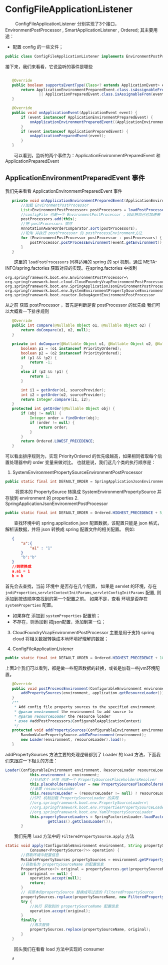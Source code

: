 # ConfigFileApplicationListener
&emsp;&emsp; ConfigFileApplicationListener 分别实现了3个接口，EnvironmentPostProcessor , SmartApplicationListener , Ordered;
其主要用途：
* 配置 config 的一些文件；

 ```java
public class ConfigFileApplicationListener implements EnvironmentPostProcessor, SmartApplicationListener, Ordered{...}
 ```
接下来，我们来看看，它说监听的事件是哪些
 ```java

    @Override
	public boolean supportsEventType(Class<? extends ApplicationEvent> eventType) {
		return ApplicationEnvironmentPreparedEvent.class.isAssignableFrom(eventType)
				|| ApplicationPreparedEvent.class.isAssignableFrom(eventType);
	}

    @Override
	public void onApplicationEvent(ApplicationEvent event) {
		if (event instanceof ApplicationEnvironmentPreparedEvent) {
			onApplicationEnvironmentPreparedEvent((ApplicationEnvironmentPreparedEvent) event);
		}
		if (event instanceof ApplicationPreparedEvent) {
			onApplicationPreparedEvent(event);
		}
	}
 ```
&emsp;&emsp;可以看到，监听的两个事件为：ApplicationEnvironmentPreparedEvent 和 ApplicationPreparedEvent

## ApplicationEnvironmentPreparedEvent 事件
我们先来看看 ApplicationEnvironmentPreparedEvent 事件
 ```java
    private void onApplicationEnvironmentPreparedEvent(ApplicationEnvironmentPreparedEvent event) {
		//加载 EnvironmentPostProcessor
		List<EnvironmentPostProcessor> postProcessors = loadPostProcessors();
		//configFile 也是一个 EnvironmentPostProcessor ，因此把自己也加进来
		postProcessors.add(this);
		//把 postProcessors 排序
		AnnotationAwareOrderComparator.sort(postProcessors);
		//轮询 并执行 postProcessor 的 postProcessEnvironment方法
		for (EnvironmentPostProcessor postProcessor : postProcessors) {
			postProcessor.postProcessEnvironment(event.getEnvironment(), event.getSpringApplication());
		}
	}
 ```
&emsp;&emsp;这里的 `loadPostProcessors` 同样适用的 spring 的 spi 机制，通过 META-INFO/spring.factories 获取对应的实现。在spring.factories 中找到
 ```properties
org.springframework.boot.env.EnvironmentPostProcessor=\
org.springframework.boot.cloud.CloudFoundryVcapEnvironmentPostProcessor,\
org.springframework.boot.env.SpringApplicationJsonEnvironmentPostProcessor,\
org.springframework.boot.env.SystemEnvironmentPropertySourceEnvironmentPostProcessor,\
org.springframework.boot.reactor.DebugAgentEnvironmentPostProcessor
 ```
从之前 获取 postProcessor ，首先是判断是否 postProcessor 的优先级
我们可以大概看一下排序规则
 ```java
 	@Override
	public int compare(@Nullable Object o1, @Nullable Object o2) {
		return doCompare(o1, o2, null);
	}

	private int doCompare(@Nullable Object o1, @Nullable Object o2, @Nullable OrderSourceProvider sourceProvider) {
		boolean p1 = (o1 instanceof PriorityOrdered);
		boolean p2 = (o2 instanceof PriorityOrdered);
		if (p1 && !p2) {
			return -1;
		}
		else if (p2 && !p1) {
			return 1;
		}

		int i1 = getOrder(o1, sourceProvider);
		int i2 = getOrder(o2, sourceProvider);
		return Integer.compare(i1, i2);
	}
	protected int getOrder(@Nullable Object obj) {
		if (obj != null) {
			Integer order = findOrder(obj);
			if (order != null) {
				return order;
			}
		}
		return Ordered.LOWEST_PRECEDENCE;
	}
 ```
可以看出排序规则为，实现 PriorityOrdered 的优先级越高，如果相同者取每个后置处理器中的 order 变量来做对比。
也就是说，我们这几个类的执行顺序是：

1. SystemEnvironmentPropertySourceEnvironmentPostProcessor
 ```java
 public static final int DEFAULT_ORDER = SpringApplicationJsonEnvironmentPostProcessor.DEFAULT_ORDER - 1;
 ```
&emsp;&emsp; 将原本的 PropertySource 转换成 SystemEnvironmentPropertySource 并存放到 environment 的 properties
2. SpringApplicationJsonEnvironmentPostProcessor
 ```java
 public static final int DEFAULT_ORDER = Ordered.HIGHEST_PRECEDENCE + 5;
 ```
&emsp;&emsp;查找环境中的 spring.application.json 配置数据，该配置只能是 json 格式，解析该数据，并将 json 转换成 spring 配置文件的相关配置。
例如:
 ```json
	{
		"a":{
			"a1" : "1"
		}
		"b":"b"
	}
	//则转换成
	a.a1 = 1
	b = b
 ```
首先会去查找，当前 环境中 是否存在几个配置，
如果是 servlet 的环境，存在 `jndiProperties`,`servletContextInitParams`,`servletConfigInitParams` 配置, 则添加到按该顺序查找到的第一个配置之前。
如果不是，查看 环境是否存在 `systemProperties` 配置。
* 如果存在 添加到 `systemProperties` 配置前；
* 不存在，则添加到 把json配置，添加到第一位；


3. CloudFoundryVcapEnvironmentPostProcessor
主要是用于支持 spring cloud 将相关数据转换成本地环境好理解的数据；

4. ConfigFileApplicationListener
 ```java
 public static final int DEFAULT_ORDER = Ordered.HIGHEST_PRECEDENCE + 10;
 ```
上面3个我们可以看到，都是做一些配置数据的转换，或者是加载一些jvm环境配置。
 ```java
    @Override
	public void postProcessEnvironment(ConfigurableEnvironment environment, SpringApplication application) {
		addPropertySources(environment, application.getResourceLoader());
	}
	/**
	 * Add config file property sources to the specified environment.
	 * @param environment the environment to add source to
	 * @param resourceLoader the resource loader
	 * @see #addPostProcessors(ConfigurableApplicationContext)
	 */
	protected void addPropertySources(ConfigurableEnvironment environment, ResourceLoader resourceLoader) {
		RandomValuePropertySource.addToEnvironment(environment);
		new Loader(environment, resourceLoader).load();
	}
 ```
addPropertySources 方法主要的处理逻辑都到了 Loader 的 load 方法，下面我们来跟踪一下相关的方法：
 ```java
 Loader(ConfigurableEnvironment environment, ResourceLoader resourceLoader) {
			this.environment = environment;
			//针对这个 环境 创建一个 PropertySourcesPlaceholdersResolver
			this.placeholdersResolver = new PropertySourcesPlaceholdersResolver(this.environment);
			//设置 resourceLoader
			this.resourceLoader = (resourceLoader != null) ? resourceLoader : new DefaultResourceLoader();
			//SPI 机制加载 PropertySourceLoader 的实现
			//org.springframework.boot.env.PropertySourceLoader=\
			//org.springframework.boot.env.PropertiesPropertySourceLoader,\
			//org.springframework.boot.env.YamlPropertySourceLoader
			this.propertySourceLoaders = SpringFactoriesLoader.loadFactories(PropertySourceLoader.class,
					getClass().getClassLoader());
		}
 ```
&emsp;&emsp;我们先用 `load` 方法中的 `FilteredPropertySource.apply` 方法
 ```java
 static void apply(ConfigurableEnvironment environment, String propertySourceName, Set<String> filteredProperties,
			Consumer<PropertySource<?>> operation) {
		//获取环境中配置信息
		MutablePropertySources propertySources = environment.getPropertySources();
		//获取名为 propertySourceName 的配置信息
		PropertySource<?> original = propertySources.get(propertySourceName);
		if (original == null) {
			operation.accept(null);
			return;
		}
		// 将原本的propertySource 替换成可过滤的 FilteredPropertySource
		propertySources.replace(propertySourceName, new FilteredPropertySource(original, filteredProperties));
		try {
			//执行 获取到的 propertySourceName 配置信息
			operation.accept(original);
		}
		finally {
			//再次替换
			propertySources.replace(propertySourceName, original);
		}
	}
 ```
&emsp;&emsp;回头我们在看看 load 方法中实现的 consumer
 ```java
	∂
 ```

